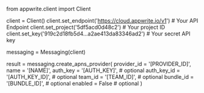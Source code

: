 from appwrite.client import Client

client = Client()
client.set_endpoint('https://cloud.appwrite.io/v1') # Your API Endpoint
client.set_project('5df5acd0d48c2') # Your project ID
client.set_key('919c2d18fb5d4...a2ae413da83346ad2') # Your secret API key

messaging = Messaging(client)

result = messaging.create_apns_provider(
    provider_id = '[PROVIDER_ID]',
    name = '[NAME]',
    auth_key = '[AUTH_KEY]', # optional
    auth_key_id = '[AUTH_KEY_ID]', # optional
    team_id = '[TEAM_ID]', # optional
    bundle_id = '[BUNDLE_ID]', # optional
    enabled = False # optional
)
